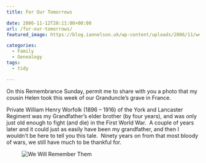 ```yaml
---
title: For Our Tomorrows

date: 2006-11-12T20:11:00+00:00
url: /for-our-tomorrows/
featured_image: https://blog.iannelson.uk/wp-content/uploads/2006/11/we-will-remember-them_295407300_o-1.jpg

categories:
  - Family
  - Genealogy
tags:
  - tidy

---
```

On this Remembrance Sunday, permit me to share with you a photo that my cousin Helen took this week of our Granduncle’s grave in France.

Private William Henry Worfolk (1896 &#8211; 1916) of the York and Lancaster Regiment was my Grandfather’s elder brother (by four years), and was only just old enough to fight (and die) in the First World War.  A couple of years later and it could just as easily have been my grandfather, and then I wouldn’t be here to tell you this tale.  Ninety years on from that most bloody of wars, we still have much to be thankful for.<figure class="kg-card kg-image-card">

<img decoding="async" src="https://blog.iannelson.uk/wp-content/uploads/2023/08/we-will-remember-them_295407300_o.jpg" class="kg-image" alt="We Will Remember Them" loading="lazy" /> </figure>